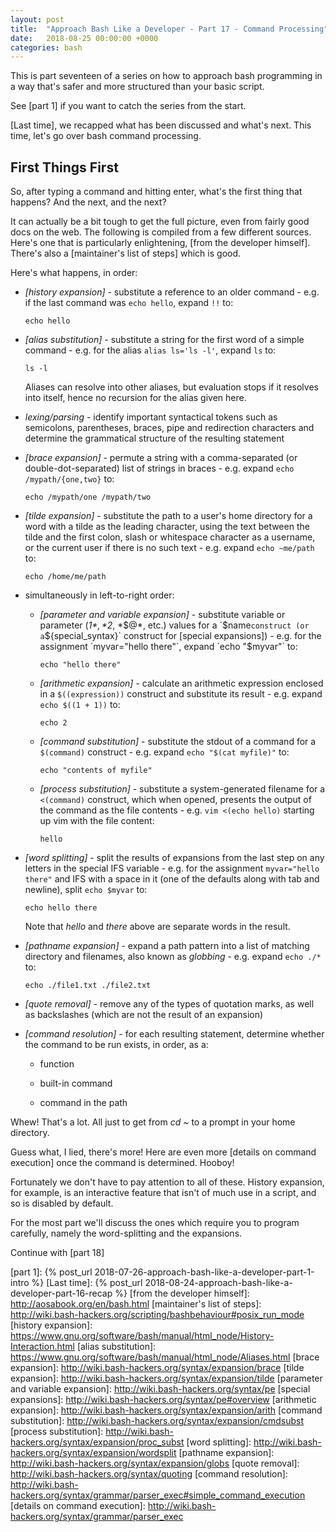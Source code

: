 ```yaml
---
layout: post
title:  "Approach Bash Like a Developer - Part 17 - Command Processing"
date:   2018-08-25 00:00:00 +0000
categories: bash
---
```


This is part seventeen of a series on how to approach bash programming
in a way that's safer and more structured than your basic script.

See [part 1] if you want to catch the series from the start.

[Last time], we recapped what has been discussed and what's next.  This
time, let's go over bash command processing.

First Things First
------------------

So, after typing a command and hitting enter, what's the first thing
that happens?  And the next, and the next?

It can actually be a bit tough to get the full picture, even from fairly
good docs on the web.  The following is compiled from a few different
sources.  Here's one that is particularly enlightening, [from the
developer himself].  There's also a [maintainer's list of steps] which
is good.

Here's what happens, in order:

-   *[history expansion]* - substitute a reference to an older command -
    e.g. if the last command was `echo hello`, expand `!!` to:

        echo hello

-   *[alias substitution]* - substitute a string for the first word of a
    simple command - e.g. for the alias `alias ls='ls -l'`, expand `ls`
    to:

        ls -l

    Aliases can resolve into other aliases, but evaluation stops if it
    resolves into itself, hence no recursion for the alias given here.

-   *lexing/parsing* - identify important syntactical tokens such as
    semicolons, parentheses, braces, pipe and redirection characters and
    determine the grammatical structure of the resulting statement

-   *[brace expansion]* - permute a string with a comma-separated (or
    double-dot-separated) list of strings in braces - e.g. expand `echo
    /mypath/{one,two}` to:

        echo /mypath/one /mypath/two

-   *[tilde expansion]* - substitute the path to a user's home directory
    for a word with a tilde as the leading character, using the text
    between the tilde and the first colon, slash or whitespace character
    as a username, or the current user if there is no such text - e.g.
    expand `echo ~me/path` to:

        echo /home/me/path

-   simultaneously in left-to-right order:

    -   *[parameter and variable expansion]* - substitute variable or
        parameter (*$1*, *$2*, *$@*, etc.) values for a `$name`
        construct (or a `${special_syntax}` construct for [special
        expansions]) - e.g.  for the assignment `myvar="hello there"`,
        expand `echo "$myvar"` to:

            echo "hello there"

    -   *[arithmetic expansion]* - calculate an arithmetic expression
        enclosed in a `$((expression))` construct and substitute its
        result - e.g. expand `echo $((1 + 1))` to:

            echo 2

    -   *[command substitution]* - substitute the stdout of a command
        for a `$(command)` construct - e.g. expand `echo "$(cat
        myfile)"` to:

            echo "contents of myfile"

    -   *[process substitution]* - substitute a system-generated
        filename for a `<(command)` construct, which when opened,
        presents the output of the command as the file contents - e.g.
        `vim <(echo hello)` starting up vim with the file content:

            hello

-   *[word splitting]* - split the results of expansions from the last
    step on any letters in the special IFS variable - e.g.  for the
    assignment `myvar="hello there"` and IFS with a space in it (one of
    the defaults along with tab and newline), split `echo $myvar` to:

        echo hello there

    Note that *hello* and *there* above are separate words in the
    result.

-   *[pathname expansion]* - expand a path pattern into a list of
    matching directory and filenames, also known as *globbing* - e.g.
    expand `echo ./*` to:

        echo ./file1.txt ./file2.txt

-   *[quote removal]* - remove any of the types of quotation marks, as
    well as backslashes (which are not the result of an expansion)

-   *[command resolution]* - for each resulting statement, determine
    whether the command to be run exists, in order, as a:

      -   function

      -   built-in command

      -   command in the path

Whew!  That's a lot.  All just to get from *cd ~* to a prompt in your
home directory.

Guess what, I lied, there's more!  Here are even more [details on command
execution] once the command is determined.  Hooboy!

Fortunately we don't have to pay attention to all of these.  History
expansion, for example, is an interactive feature that isn't of much use
in a script, and so is disabled by default.

For the most part we'll discuss the ones which require you to program
carefully, namely the word-splitting and the expansions.

Continue with [part 18]

  [part 1]:       {% post_url 2018-07-26-approach-bash-like-a-developer-part-1-intro                      %}
  [Last time]:    {% post_url 2018-08-24-approach-bash-like-a-developer-part-16-recap                     %}
  [from the developer himself]: http://aosabook.org/en/bash.html
  [maintainer's list of steps]: http://wiki.bash-hackers.org/scripting/bashbehaviour#posix_run_mode
  [history expansion]: https://www.gnu.org/software/bash/manual/html_node/History-Interaction.html
  [alias substitution]: https://www.gnu.org/software/bash/manual/html_node/Aliases.html
  [brace expansion]: http://wiki.bash-hackers.org/syntax/expansion/brace
  [tilde expansion]: http://wiki.bash-hackers.org/syntax/expansion/tilde
  [parameter and variable expansion]: http://wiki.bash-hackers.org/syntax/pe
  [special expansions]: http://wiki.bash-hackers.org/syntax/pe#overview
  [arithmetic expansion]: http://wiki.bash-hackers.org/syntax/expansion/arith
  [command substitution]: http://wiki.bash-hackers.org/syntax/expansion/cmdsubst
  [process substitution]: http://wiki.bash-hackers.org/syntax/expansion/proc_subst
  [word splitting]: http://wiki.bash-hackers.org/syntax/expansion/wordsplit
  [pathname expansion]: http://wiki.bash-hackers.org/syntax/expansion/globs
  [quote removal]: http://wiki.bash-hackers.org/syntax/quoting
  [command resolution]: http://wiki.bash-hackers.org/syntax/grammar/parser_exec#simple_command_execution
  [details on command execution]: http://wiki.bash-hackers.org/syntax/grammar/parser_exec
